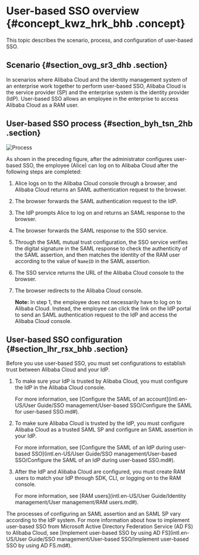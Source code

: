# User-based SSO overview {#concept_kwz_hrk_bhb .concept}

This topic describes the scenario, process, and configuration of user-based SSO.

## Scenario {#section_ovg_sr3_dhb .section}

In scenarios where Alibaba Cloud and the identity management system of an enterprise work together to perform user-based SSO, Alibaba Cloud is the service provider \(SP\) and the enterprise system is the identity provider \(IdP\). User-based SSO allows an employee in the enterprise to access Alibaba Cloud as a RAM user.

## User-based SSO process {#section_byh_tsn_2hb .section}

![](images/40784_en-US.png "Process")

As shown in the preceding figure, after the administrator configures user-based SSO, the employee \(Alice\) can log on to Alibaba Cloud after the following steps are completed:

1.  Alice logs on to the Alibaba Cloud console through a browser, and Alibaba Cloud returns an SAML authentication request to the browser.
2.  The browser forwards the SAML authentication request to the IdP.
3.  The IdP prompts Alice to log on and returns an SAML response to the browser.
4.  The browser forwards the SAML response to the SSO service.
5.  Through the SAML mutual trust configuration, the SSO service verifies the digital signature in the SAML response to check the authenticity of the SAML assertion, and then matches the identity of the RAM user according to the value of `NameID` in the SAML assertion.
6.  The SSO service returns the URL of the Alibaba Cloud console to the browser.
7.  The browser redirects to the Alibaba Cloud console.

    **Note:** In step 1, the employee does not necessarily have to log on to Alibaba Cloud. Instead, the employee can click the link on the IdP portal to send an SAML authentication request to the IdP and access the Alibaba Cloud console.


## User-based SSO configuration {#section_lhr_rsx_bhb .section}

Before you use user-based SSO, you must set configurations to establish trust between Alibaba Cloud and your IdP.

1.  To make sure your IdP is trusted by Alibaba Cloud, you must configure the IdP in the Alibaba Cloud console.

    For more information, see [Configure the SAML of an account](intl.en-US/User Guide/SSO management/User-based SSO/Configure the SAML for user-based SSO.md#).

2.  To make sure Alibaba Cloud is trusted by the IdP, you must configure Alibaba Cloud as a trusted SAML SP and configure an SAML assertion in your IdP.

    For more information, see [Configure the SAML of an IdP during user-based SSO](intl.en-US/User Guide/SSO management/User-based SSO/Configure the SAML of an IdP during user-based SSO.md#).

3.  After the IdP and Alibaba Cloud are configured, you must create RAM users to match your IdP through SDK, CLI, or logging on to the RAM console.

    For more information, see [RAM users](intl.en-US/User Guide/Identity management/User management/RAM users.md#).


The processes of configuring an SAML assertion and an SAML SP vary according to the IdP system. For more information about how to implement user-based SSO from Microsoft Active Directory Federation Service \(AD FS\) to Alibaba Cloud, see [Implement user-based SSO by using AD FS](intl.en-US/User Guide/SSO management/User-based SSO/Implement user-based SSO by using AD FS.md#).


